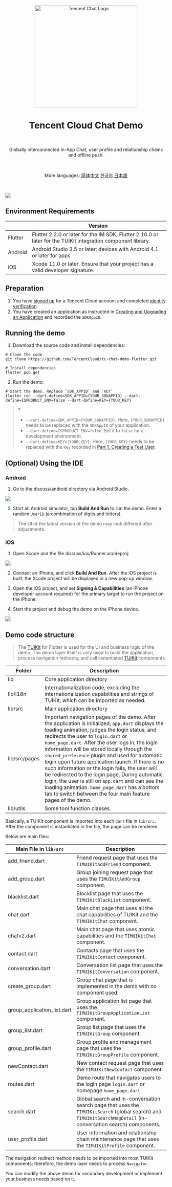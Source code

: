 <p align="center">
  <a href="https://www.tencentcloud.com/products/im?from=pub">
    <img src="https://qcloudimg.tencent-cloud.cn/raw/429a2f58678a1f5b150c6ae04aa0b569.png" width="320px" alt="Tencent Chat Logo" />
  </a>
</p>

<h1 align="center">Tencent Cloud Chat Demo</h1>

<br>

<p align="center">
  Globally interconnected In-App Chat, user profile and relationship chains and offline push.
</p>

<br>

<p align="center">
More languages:
  <a href="https://cloud.tencent.com/document/product/269/68823#.E7.AC.AC.E4.B8.89.E9.83.A8.E5.88.86.EF.BC.9A.E4.BD.BF.E7.94.A8-demo">简体中文</a>
  <a href="https://www.tencentcloud.com/ko/document/product/1047/45907#.ED.8C.8C.ED.8A.B83.3A-demo-.EC.82.AC.EC.9A.A9">한국어</a>
  <a href="https://www.tencentcloud.com/jp/document/product/1047/45907?lang=jp&pg=#.E3.81.9D.E3.81.AE3.EF.BC.9Ademo.E3.81.AE.E4.BD.BF.E7.94.A8">日本語</a>
</p>

<br>

![](https://qcloudimg.tencent-cloud.cn/raw/193ec650f17da6bb33edf5df5d978091.png)

## Environment Requirements

|   | Version |
|---------|---------|
| Flutter | Flutter 2.2.0 or later for the IM SDK; Flutter 2.10.0 or later for the TUIKit integration component library. |
| Android | Android Studio 3.5 or later; devices with Android 4.1 or later for apps |
| iOS | Xcode 11.0 or later. Ensure that your project has a valid developer signature. |

## Preparation

1. You have [signed up](https://intl.cloud.tencent.com/document/product/378/17985) for a Tencent Cloud account and completed [identity verification](https://intl.cloud.tencent.com/document/product/378/3629).
2. You have created an application as instructed in [Creating and Upgrading an Application](https://intl.cloud.tencent.com/document/product/1047/34577) and recorded the `SDKAppID`.


## Running the demo

1. Download the source code and install dependencies:

```shell
# Clone the code
git clone https://github.com/TencentCloud/tc-chat-demo-flutter.git

# Install dependencies
flutter pub get
```

2. Run the demo:
```shell
# Start the demo. Replace `SDK_APPID` and `KEY`
flutter run --dart-define=SDK_APPID={YOUR_SDKAPPID} --dart-define=ISPRODUCT_ENV=false --dart-define=KEY={YOUR_KEY}
```

>?
>
>- `--dart-define=SDK_APPID={YOUR_SDKAPPID}`. Here, `{YOUR_SDKAPPID}` needs to be replaced with the `SDKAppID` of your application.
>- `--dart-define=ISPRODUCT_ENV=false`. Set it to `false` for a development environment.
>- `--dart-define=KEY={YOUR_KEY}`. Here, `{YOUR_KEY}` needs to be replaced with the `Key` recorded in [Part 1. Creating a Test User](#part1).
>

## (Optional) Using the IDE

### Android

1. Go to the discuss/android directory via Android Studio.

![](https://qcloudimg.tencent-cloud.cn/raw/6516f9b17c58915c4ebc93c5c8829831.png)

2. Start an Android simulator, tap **Build And Run** to run the demo. Enter a random `UserID` (a combination of digits and letters).

> The UI of the latest version of the demo may look different after adjustments.

### iOS

1. Open Xcode and the file discuss/ios/Runner.xcodeproj:

![](https://qcloudimg.tencent-cloud.cn/raw/6d74814ba9bce54c7439e8b3cea53e73.png)

2. Connect an iPhone, and click **Build And Run**. After the iOS project is built, the Xcode project will be displayed in a new pop-up window.

3. Open the iOS project, and set **Signing & Capabilities** (an iPhone developer account required) for the primary target to run the project on the iPhone.

4. Start the project and debug the demo on the iPhone device.

![](https://qcloudimg.tencent-cloud.cn/raw/3fe6bbac88bb21ad7a7822bb297793b3.png)


## Demo code structure

> The [TUIKit](https://www.tencentcloud.com/document/product/1047/50059) for Flutter is used for the UI and business logic of the demo. The demo layer itself is only used to build the application, process navigation redirects, and call instantiated [TUIKit](https://www.tencentcloud.com/document/product/1047/50059) components.


|  Folder  | Description |
|---------|---------|
| lib | Core application directory |
| lib/i18n | Internationalization code, excluding the internationalization capabilities and strings of TUIKit, which can be imported as needed. |
| lib/src | Main application directory |
| lib/src/pages | Important navigation pages of the demo. After the application is initialized, `app.dart` displays the loading animation, judges the login status, and redirects the user to `login.dart` or `home_page.dart`. After the user logs in, the login information will be stored locally through the `shared_preference` plugin and used for automatic login upon future application launch. If there is no such information or the login fails, the user will be redirected to the login page. During automatic login, the user is still on `app.dart` and can see the loading animation. `home_page.dart` has a bottom tab to switch between the four main feature pages of the demo. |
| lib/utils | Some tool function classes. |


Basically, a TUIKit component is imported into each `dart` file in `lib/src`. After the component is instantiated in the file, the page can be rendered.

Below are main files:


|  Main File in `lib/src`  | Description |
|---------|---------|
| add_friend.dart | Friend request page that uses the `TIMUIKitAddFriend` component. |
| add_group.dart | Group joining request page that uses the `TIMUIKitAddGroup` component.|
| blacklist.dart| Blocklist page that uses the `TIMUIKitBlackList` component. |
| chat.dart | Main chat page that uses all the chat capabilities of TUIKit and the `TIMUIKitChat` component. |
| chatv2.dart | Main chat page that uses atomic capabilities and the `TIMUIKitChat` component. |
| contact.dart | Contacts page that uses the `TIMUIKitContact` component. |
| conversation.dart | Conversation list page that uses the `TIMUIKitConversation` component. |
| create_group.dart | Group chat page that is implemented in the demo with no component used. |
| group_application_list.dart | Group application list page that uses the `TIMUIKitGroupApplicationList` component. |
| group_list.dart | Group list page that uses the `TIMUIKitGroup` component.  |
| group_profile.dart | Group profile and management page that uses the `TIMUIKitGroupProfile` component. |
| newContact.dart | New contact request page that uses the `TIMUIKitNewContact` component. |
| routes.dart | Demo route that navigates users to the login page `login.dart` or homepage `home_page.dart`. |
| search.dart | Global search and in-conversation search page that uses the `TIMUIKitSearch` (global search) and `TIMUIKitSearchMsgDetail` (in-conversation search) components. |
| user_profile.dart | User information and relationship chain maintenance page that uses the `TIMUIKitProfile` component. |

The navigation redirect method needs to be imported into most TUIKit components; therefore, the demo layer needs to process `Navigator`.

You can modify the above demo for secondary development or implement your business needs based on it.
